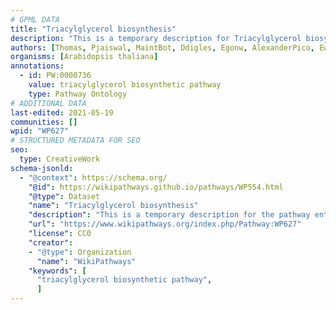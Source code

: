 ```yaml
---
# GPML DATA
title: "Triacylglycerol biosynthesis"
description: "This is a temporary description for Triacylglycerol biosynthesis"
authors: [Thomas, Pjaiswal, MaintBot, Ddigles, Egonw, AlexanderPico, Eweitz]
organisms: [Arabidopsis thaliana]
annotations:
  - id: PW:0000736
    value: triacylglycerol biosynthetic pathway
    type: Pathway Ontology
# ADDITIONAL DATA
last-edited: 2021-05-19
communities: []
wpid: "WP627"
# STRUCTURED METADATA FOR SEO
seo:
  type: CreativeWork
schema-jsonld:
  - "@context": https://schema.org/
    "@id": https://wikipathways.github.io/pathways/WP554.html
    "@type": Dataset
    "name": "Triacylglycerol biosynthesis"
    "description": "This is a temporary description for the pathway entitled: Triacylglycerol biosynthesis"
    "url": "https://www.wikipathways.org/index.php/Pathway:WP627"
    "license": CC0
    "creator":
    - "@type": Organization
      "name": "WikiPathways"
    "keywords": [
      "triacylglycerol biosynthetic pathway",
      ]
---
```

